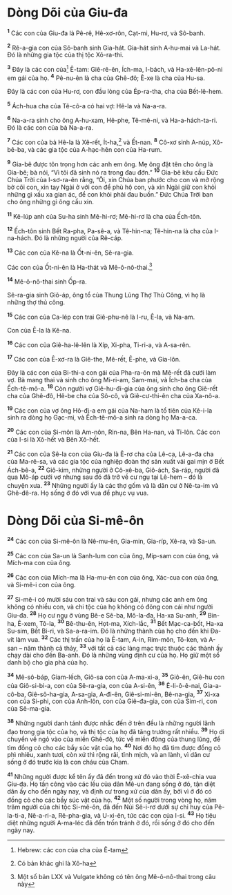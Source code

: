 # Dòng Dõi của Giu-đa

<sup><b>1</b></sup> Các con của Giu-đa là Pê-rê, Hê-xơ-rôn, Cạt-mi, Hu-rơ, và Sô-banh.

<sup><b>2</b></sup> Rê-a-gia con của Sô-banh sinh Gia-hát. Gia-hát sinh A-hu-mai và La-hát. Đó là những gia tộc của thị tộc Xô-ra-thi.

<sup><b>3</b></sup> Đây là các con của[^1-a8c744a7-7a4e-4689-87e6-84fc4593b63b] Ê-tam: Giê-rê-ên, Ích-ma, I-bách, và Ha-xê-lên-pô-ni em gái của họ. <sup><b>4</b></sup> Pê-nu-ên là cha của Ghê-đô; Ê-xe là cha của Hu-sa.

Đây là các con của Hu-rơ, con đầu lòng của Ép-ra-tha, cha của Bết-lê-hem.

<sup><b>5</b></sup> Ách-hua cha của Tê-cô-a có hai vợ: Hê-la và Na-a-ra.

<sup><b>6</b></sup> Na-a-ra sinh cho ông A-hu-xam, Hê-phe, Tê-mê-ni, và Ha-a-hách-ta-ri. Đó là các con của bà Na-a-ra.

<sup><b>7</b></sup> Các con của bà Hê-la là Xê-rết, Ít-ha,[^2-a8c744a7-7a4e-4689-87e6-84fc4593b63b] và Ết-nan. <sup><b>8</b></sup> Cô-xơ sinh A-núp, Xô-bê-ba, và các gia tộc của A-hạc-hên con của Ha-rum.

<sup><b>9</b></sup> Gia-bê được tôn trọng hơn các anh em ông. Mẹ ông đặt tên cho ông là Gia-bê; bà nói, “Vì tôi đã sinh nó ra trong đau đớn.” <sup><b>10</b></sup> Gia-bê kêu cầu Đức Chúa Trời của I-sơ-ra-ên rằng, “Ôi, xin Chúa ban phước cho con và mở rộng bờ cõi con, xin tay Ngài ở với con để phù hộ con, và xin Ngài giữ con khỏi những gì xấu xa gian ác, để con khỏi phải đau buồn.” Đức Chúa Trời ban cho ông những gì ông cầu xin.

<sup><b>11</b></sup> Kê-lúp anh của Su-ha sinh Mê-hi-rơ; Mê-hi-rơ là cha của Ếch-tôn.

<sup><b>12</b></sup> Ếch-tôn sinh Bết Ra-pha, Pa-sê-a, và Tê-hin-na; Tê-hin-na là cha của I-na-hách. Đó là những người của Rê-cáp.

<sup><b>13</b></sup> Các con của Kê-na là Ốt-ni-ên, Sê-ra-gia.

Các con của Ốt-ni-ên là Ha-thát và Mê-ô-nô-thai.[^3-a8c744a7-7a4e-4689-87e6-84fc4593b63b]

<sup><b>14</b></sup> Mê-ô-nô-thai sinh Ốp-ra.

Sê-ra-gia sinh Giô-áp, ông tổ của Thung Lũng Thợ Thủ Công, vì họ là những thợ thủ công.

<sup><b>15</b></sup> Các con của Ca-lép con trai Giê-phu-nê là I-ru, Ê-la, và Na-am.

Con của Ê-la là Kê-na.

<sup><b>16</b></sup> Các con của Giê-ha-lê-lên là Xíp, Xi-pha, Ti-ri-a, và A-sa-rên.

<sup><b>17</b></sup> Các con của Ê-xơ-ra là Giê-the, Mê-rết, Ê-phe, và Gia-lôn.

Đây là các con của Bi-thi-a con gái của Pha-ra-ôn mà Mê-rết đã cưới làm vợ. Bà mang thai và sinh cho ông Mi-ri-am, Sam-mai, và Ích-ba cha của Ếch-tê-mô-a. <sup><b>18</b></sup> Còn người vợ Giê-hu-đi-gia của ông sinh cho ông Giê-rết cha của Ghê-đô, Hê-be cha của Sô-cô, và Giê-cư-thi-ên cha của Xa-nô-a.

<sup><b>19</b></sup> Các con của vợ ông Hô-đi-a em gái của Na-ham là tổ tiên của Kê-i-la sinh ra dòng họ Gạc-mi, và Ếch-tê-mô-a sinh ra dòng họ Ma-a-ca.

<sup><b>20</b></sup> Các con của Si-môn là Am-nôn, Rin-na, Bên Ha-nan, và Ti-lôn. Các con của I-si là Xô-hết và Bên Xô-hết.

<sup><b>21</b></sup> Các con của Sê-la con của Giu-đa là Ê-rơ cha của Lê-ca, Lê-a-đa cha của Ma-rê-sa, và các gia tộc của nghiệp đoàn thợ sản xuất vải gai mịn ở Bết Ách-bê-a, <sup><b>22</b></sup> Giô-kim, những người ở Cô-xê-ba, Giô-ách, Sa-ráp, người đã qua Mô-áp cưới vợ nhưng sau đó đã trở về cư ngụ tại Lê-hem – đó là chuyện xưa. <sup><b>23</b></sup> Những người ấy là các thợ gốm và là dân cư ở Nê-ta-im và Ghê-đê-ra. Họ sống ở đó với vua để phục vụ vua.

# Dòng Dõi của Si-mê-ôn

<sup><b>24</b></sup> Các con của Si-mê-ôn là Nê-mu-ên, Gia-min, Gia-ríp, Xê-ra, và Sa-un.

<sup><b>25</b></sup> Các con của Sa-un là Sanh-lum con của ông, Míp-sam con của ông, và Mích-ma con của ông.

<sup><b>26</b></sup> Các con của Mích-ma là Ha-mu-ên con của ông, Xác-cua con của ông, và Si-mê-i con của ông.

<sup><b>27</b></sup> Si-mê-i có mười sáu con trai và sáu con gái, nhưng các anh em ông không có nhiều con, và chi tộc của họ không có đông con cái như người Giu-đa. <sup><b>28</b></sup> Họ cư ngụ ở vùng Bê-e Sê-ba, Mô-la-đa, Ha-xa Su-anh, <sup><b>29</b></sup> Bin-ha, Ê-xem, Tô-la, <sup><b>30</b></sup> Bê-thu-ên, Họt-ma, Xích-lắc, <sup><b>31</b></sup> Bết Mạc-ca-bốt, Ha-xa Su-sim, Bết Bi-ri, và Sa-a-ra-im. Đó là những thành của họ cho đến khi Đa-vít làm vua. <sup><b>32</b></sup> Các thị trấn của họ là Ê-tam, A-in, Rim-môn, Tô-ken, và A-san – năm thành cả thảy, <sup><b>33</b></sup> với tất cả các làng mạc trực thuộc các thành ấy chạy dài cho đến Ba-anh. Đó là những vùng định cư của họ. Họ giữ một sổ danh bộ cho gia phả của họ.

<sup><b>34</b></sup> Mê-sô-báp, Giam-lếch, Giô-sa con của A-ma-xi-a, <sup><b>35</b></sup> Giô-ên, Giê-hu con của Giô-si-bi-a, con của Sê-ra-gia, con của A-si-ên, <sup><b>36</b></sup> Ê-li-ô-ê-nai, Gia-a-cô-ba, Giê-sô-ha-gia, A-sa-gia, A-đi-ên, Giê-si-mi-ên, Bê-na-gia, <sup><b>37</b></sup> Xi-xa con của Si-phi, con của Anh-lôn, con của Giê-đa-gia, con của Sim-ri, con của Sê-ma-gia.

<sup><b>38</b></sup> Những người danh tánh được nhắc đến ở trên đều là những người lãnh đạo trong gia tộc của họ, và thị tộc của họ đã tăng trưởng rất nhiều. <sup><b>39</b></sup> Họ di chuyển về ngỏ vào của miền Ghê-đô, tức về miền đông của thung lũng, để tìm đồng cỏ cho các bầy súc vật của họ. <sup><b>40</b></sup> Nơi đó họ đã tìm được đồng cỏ phì nhiêu, xanh tươi, còn xứ thì rộng rãi, tĩnh mịch, và an lành, vì dân cư sống ở đó trước kia là con cháu của Cham.

<sup><b>41</b></sup> Những người được kể tên ấy đã đến trong xứ đó vào thời Ê-xê-chia vua Giu-đa. Họ tấn công vào các lều của dân Mê-un đang sống ở đó, tận diệt dân ấy cho đến ngày nay, và định cư trong xứ của dân ấy, bởi vì ở đó có đồng cỏ cho các bầy súc vật của họ. <sup><b>42</b></sup> Một số người trong vòng họ, năm trăm người của chi tộc Si-mê-ôn, đã đến Núi Sê-i-rơ dưới sự chỉ huy của Pê-la-ti-a, Nê-a-ri-a, Rê-pha-gia, và U-xi-ên, tức các con của I-si. <sup><b>43</b></sup> Họ tiêu diệt những người A-ma-léc đã đến trốn tránh ở đó, rồi sống ở đó cho đến ngày nay.

[^1-a8c744a7-7a4e-4689-87e6-84fc4593b63b]: Hebrew: các con của cha của Ê-tam

[^2-a8c744a7-7a4e-4689-87e6-84fc4593b63b]: Có bản khác ghi là Xô-ha

[^3-a8c744a7-7a4e-4689-87e6-84fc4593b63b]: Một số bản LXX và Vulgate không có tên ông Mê-ô-nô-thai trong câu này
